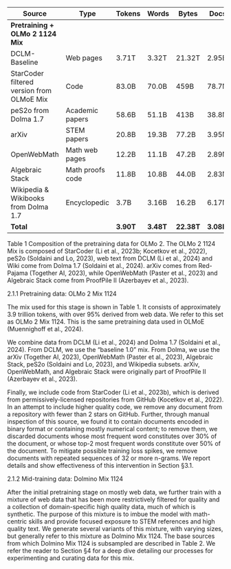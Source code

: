 | Source                          | Type                   | Tokens  | Words  | Bytes  | Docs |
|--------------------------------|------------------------|---------|--------|--------|------|
| **Pretraining + OLMo 2 1124 Mix** |                        |         |        |        |      |
| DCLM-Baseline                  | Web pages              | 3.71T   | 3.32T  | 21.32T | 2.95B|
| StarCoder filtered version from OLMoE Mix | Code                  | 83.0B   | 70.0B  | 459B   | 78.7M|
| peS2o from Dolma 1.7           | Academic papers        | 58.6B   | 51.1B  | 413B   | 38.8M|
| arXiv                         | STEM papers            | 20.8B   | 19.3B  | 77.2B  | 3.95M|
| OpenWebMath                    | Math web pages         | 12.2B   | 11.1B  | 47.2B  | 2.89M|
| Algebraic Stack                | Math proofs code       | 11.8B   | 10.8B  | 44.0B  | 2.83M|
| Wikipedia & Wikibooks from Dolma 1.7 | Encyclopedic         | 3.7B    | 3.16B  | 16.2B  | 6.17M|
| **Total**                      |                        | **3.90T** | **3.48T** | **22.38T** | **3.08B** |

Table 1 Composition of the pretraining data for OLMo 2. The OLMo 2 1124 Mix is composed of StarCoder (Li et al., 2023b; Kocetkov et al., 2022), peS2o (Soldaini and Lo, 2023), web text from DCLM (Li et al., 2024) and Wiki come from Dolma 1.7 (Soldaini et al., 2024). arXiv comes from Red-Pajama (Together AI, 2023), while OpenWebMath (Paster et al., 2023) and Algebraic Stack come from ProofPile II (Azerbayev et al., 2023).

2.1.1 Pretraining data: OLMo 2 Mix 1124

The mix used for this stage is shown in Table 1. It consists of approximately 3.9 trillion tokens, with over 95% derived from web data. We refer to this set as OLMo 2 Mix 1124. This is the same pretraining data used in OLMoE (Muennighoff et al., 2024).

We combine data from DCLM (Li et al., 2024) and Dolma 1.7 (Soldaini et al., 2024). From DCLM, we use the “baseline 1.0” mix. From Dolma, we use the arXiv (Together AI, 2023), OpenWebMath (Paster et al., 2023), Algebraic Stack, peS2o (Soldaini and Lo, 2023), and Wikipedia subsets. arXiv, OpenWebMath, and Algebraic Stack were originally part of ProofPile II (Azerbayev et al., 2023).

Finally, we include code from StarCoder (Li et al., 2023b), which is derived from permissively-licensed repositories from GitHub (Kocetkov et al., 2022). In an attempt to include higher quality code, we remove any document from a repository with fewer than 2 stars on GitHub. Further, through manual inspection of this source, we found it to contain documents encoded in binary format or containing mostly numerical content; to remove them, we discarded documents whose most frequent word constitutes over 30% of the document, or whose top-2 most frequent words constitute over 50% of the document. To mitigate possible training loss spikes, we remove documents with repeated sequences of 32 or more n-grams. We report details and show effectiveness of this intervention in Section §3.1.

2.1.2 Mid-training data: Dolmino Mix 1124

After the initial pretraining stage on mostly web data, we further train with a mixture of web data that has been more restrictively filtered for quality and a collection of domain-specific high quality data, much of which is synthetic. The purpose of this mixture is to imbue the model with math-centric skills and provide focused exposure to STEM references and high quality text. We generate several variants of this mixture, with varying sizes, but generally refer to this mixture as Dolmino Mix 1124. The base sources from which Dolmino Mix 1124 is subsampled are described in Table 2. We refer the reader to Section §4 for a deep dive detailing our processes for experimenting and curating data for this mix.